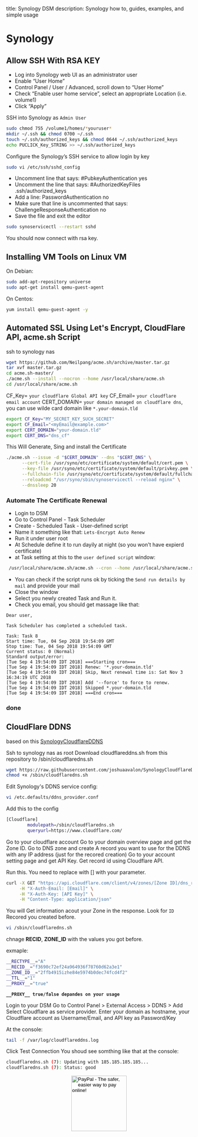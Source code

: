 title: Synology DSM
description: Synology how to, guides, examples, and simple usage

# Synology

## Allow SSH With RSA KEY

* Log into Synology web UI as an administrator user
* Enable “User Home”
* Control Panel / User / Advanced, scroll down to “User Home”
* Check “Enable user home service”, select an appropriate Location (i.e. volume1)
* Click “Apply”

SSH into Synology as `Admin User`

```bash
sudo chmod 755 /volume1/homes/*youruser*
mkdir ~/.ssh && chmod 0700 ~/.ssh
touch ~/.ssh/authorized_keys && chmod 0644 ~/.ssh/authorized_keys
echo PUCLICK_Key_STRING >> ~/.ssh/authorized_keys
```

Configure the Synology’s SSH service to allow login by key

```bash
sudo vi /etc/ssh/sshd_config
```

* Uncomment line that says: #PubkeyAuthentication yes
* Uncomment the line that says: #AuthorizedKeyFiles .ssh/authorized_keys
* Add a line: PasswordAuthentication no
* Make sure that line is uncommented that says: ChallengeResponseAuthentication no
* Save the file and exit the editor

```bash
sudo synoservicectl --restart sshd
```

You should now connect with rsa key.

## Installing VM Tools on Linux VM

On Debian:

```bash
sudo add-apt-repository universe
sudo apt-get install qemu-guest-agent
```

On Centos:

```bash
yum install qemu-guest-agent -y
```

## Automated SSL Using Let's Encrypt, CloudFlare API, acme.sh Script

ssh to synology nas

```bash
wget https://github.com/Neilpang/acme.sh/archive/master.tar.gz
tar xvf master.tar.gz
cd acme.sh-master/
./acme.sh --install --nocron --home /usr/local/share/acme.sh
cd /usr/local/share/acme.sh
```

CF_Key= `your cloudflare Global API key`
CF_Email= `your cloudflare email account`
CERT_DOMAIN= `your domain managed on cloudflare dns`, you can use wilde card domain like `*.your-domain.tld`

```bash
export CF_Key="MY_SECRET_KEY_SUCH_SECRET"
export CF_Email="<myEmail@example.com>"
export CERT_DOMAIN="your-domain.tld"
export CERT_DNS="dns_cf"
```

This Will Generate, Sing and install the Certificate

```bash
./acme.sh --issue -d "$CERT_DOMAIN" --dns "$CERT_DNS" \
      --cert-file /usr/syno/etc/certificate/system/default/cert.pem \
      --key-file /usr/syno/etc/certificate/system/default/privkey.pem \
      --fullchain-file /usr/syno/etc/certificate/system/default/fullchain.pem \
      --reloadcmd "/usr/syno/sbin/synoservicectl --reload nginx" \
      --dnssleep 20
```

### Automate The Certificate Renewal

- Login to DSM
- Go to Control Panel - Task Scheduler
- Create - Scheduled Task - User-defined script
- Name it something like that: `Lets-Encrypt Auto Renew`
- Run it under user root
- At Schedule define it to run dayily at night (so you won't have expierd certificate)
- at Task setting at this to the `user defined script` window:

```bash
 /usr/local/share/acme.sh/acme.sh --cron --home /usr/local/share/acme.sh/
```

- You can check if the script runs ok by ticking the `Send run details by mail` and provide your mail
- Close the window
- Select you newly created Task and Run it.
- Check you email, you should get massage like that:

```qoute
Dear user,

Task Scheduler has completed a scheduled task.

Task: Task 8
Start time: Tue, 04 Sep 2018 19:54:09 GMT
Stop time: Tue, 04 Sep 2018 19:54:09 GMT
Current status: 0 (Normal)
Standard output/error:
[Tue Sep 4 19:54:09 IDT 2018] ===Starting cron===
[Tue Sep 4 19:54:09 IDT 2018] Renew: '*.your-domain.tld'
[Tue Sep 4 19:54:09 IDT 2018] Skip, Next renewal time is: Sat Nov 3 16:34:19 UTC 2018
[Tue Sep 4 19:54:09 IDT 2018] Add '--force' to force to renew.
[Tue Sep 4 19:54:09 IDT 2018] Skipped *.your-domain.tld
[Tue Sep 4 19:54:09 IDT 2018] ===End cron===
```

### done

## CloudFlare DDNS

based on this [SynologyCloudflareDDNS](https://github.com/joshuaavalon/SynologyCloudflareDDNS)

Ssh to synology nas as root
Download cloudflareddns.sh from this repository to /sbin/cloudflaredns.sh

```bash
wget https://raw.githubusercontent.com/joshuaavalon/SynologyCloudflareDDNS/master/cloudflareddns.sh -O /sbin/cloudflaredns.sh
chmod +x /sbin/cloudflaredns.sh
```

Edit Synology's DDNS service config:

```bash
vi /etc.defaults/ddns_provider.conf
```

Add this to the config

```bash
[Cloudflare]
        modulepath=/sbin/cloudflaredns.sh
        queryurl=https://www.cloudflare.com/
```

Go to your cloudflare account
Go to your domain overview page and get the Zone ID.
Go to DNS zone and create A record you want to use for the DDNS with any IP address (just for the recored creation)
Go to your account setting page and get API Key.
Get record id using Cloudflare API.

Run this. You need to replace with [] with your parameter.

```bash
curl -X GET "https://api.cloudflare.com/client/v4/zones/[Zone ID]/dns_records" \
     -H "X-Auth-Email: [Email]" \
     -H "X-Auth-Key: [API Key]" \
     -H "Content-Type: application/json"
```

You will Get information acout your Zone in the response. Look for `ID` Recored you created before.

```bash
vi /sbin/cloudflaredns.sh
```

chnage **RECID**, **ZONE_ID** with the values you got before.

exmaple:

```bash
__RECTYPE__="A"
__RECID__="f3690c72ef24a964936f78760d62a3e1"
__ZONE_ID__="2ffb4915izhe84e5974b0dec74fcd4f2"
__TTL__="1"
__PROXY__="true"
```

**`__PROXY__ true/false depandes on your usage`**

Login to your DSM
Go to Control Panel > External Access > DDNS > Add
Select Cloudflare as service provider. Enter your domain as hostname, your Cloudflare account as Username/Email, and API key as Password/Key

At the console:

```bash
tail -f /var/log/cloudflareddns.log
```

Click Test Connection
You shoud see somthing like that at the console:

```bash
cloudflaredns.sh (7): Updating with 185.185.185.185...
cloudflaredns.sh (7): Status: good
```

<!-- Donation Button -->
<form action="https://www.paypal.com/cgi-bin/webscr" method="post" target="_top" align="center"><input type="hidden" name="cmd" value="_s-xclick"><input type="hidden" name="hosted_button_id" value="Q94AU5RUD4X6A"><input type="image" src="https://raw.githubusercontent.com/fire1ce/3os.org/gh-pages/assets/images/beerDonation.png" width="150px" border="0" name="submit" alt="PayPal - The safer, easier way to pay online!"></form>
<!-- Donation Button -->